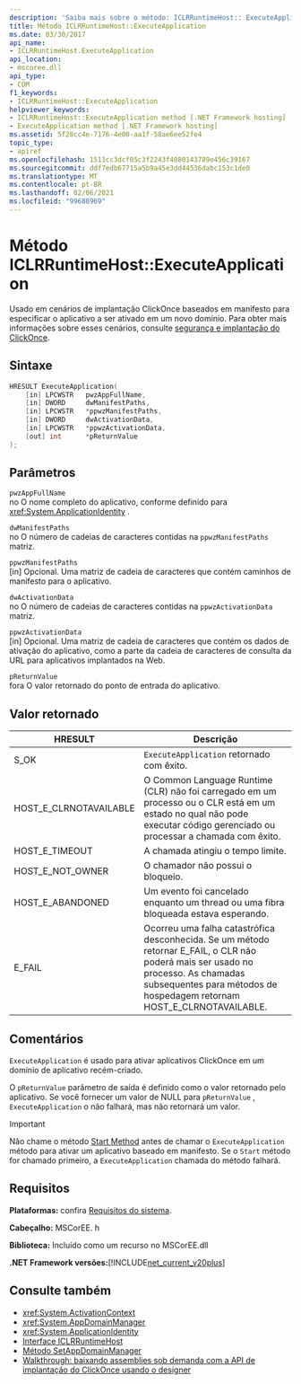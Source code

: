 ```yaml
---
description: 'Saiba mais sobre o método: ICLRRuntimeHost:: ExecuteApplication'
title: Método ICLRRuntimeHost::ExecuteApplication
ms.date: 03/30/2017
api_name:
- ICLRRuntimeHost.ExecuteApplication
api_location:
- mscoree.dll
api_type:
- COM
f1_keywords:
- ICLRRuntimeHost::ExecuteApplication
helpviewer_keywords:
- ICLRRuntimeHost::ExecuteApplication method [.NET Framework hosting]
- ExecuteApplication method [.NET Framework hosting]
ms.assetid: 5f28cc4e-7176-4e00-aa1f-58ae6ee52fe4
topic_type:
- apiref
ms.openlocfilehash: 1511cc3dcf05c3f2243f4080143789e456c39167
ms.sourcegitcommit: ddf7edb67715a5b9a45e3dd44536dabc153c1de0
ms.translationtype: MT
ms.contentlocale: pt-BR
ms.lasthandoff: 02/06/2021
ms.locfileid: "99688969"
---
```

# <a name="iclrruntimehostexecuteapplication-method"></a>Método ICLRRuntimeHost::ExecuteApplication

Usado em cenários de implantação ClickOnce baseados em manifesto para especificar o aplicativo a ser ativado em um novo domínio. Para obter mais informações sobre esses cenários, consulte [segurança e implantação do ClickOnce](/visualstudio/deployment/clickonce-security-and-deployment).  
  
## <a name="syntax"></a>Sintaxe  
  
```cpp  
HRESULT ExecuteApplication(  
    [in] LPCWSTR   pwzAppFullName,  
    [in] DWORD     dwManifestPaths,  
    [in] LPCWSTR   *ppwzManifestPaths,  
    [in] DWORD     dwActivationData,  
    [in] LPCWSTR   *ppwzActivationData,  
    [out] int      *pReturnValue  
);  
```  
  
## <a name="parameters"></a>Parâmetros  

 `pwzAppFullName`  
 no O nome completo do aplicativo, conforme definido para <xref:System.ApplicationIdentity> .  
  
 `dwManifestPaths`  
 no O número de cadeias de caracteres contidas na `ppwzManifestPaths` matriz.  
  
 `ppwzManifestPaths`  
 [in] Opcional. Uma matriz de cadeia de caracteres que contém caminhos de manifesto para o aplicativo.  
  
 `dwActivationData`  
 no O número de cadeias de caracteres contidas na `ppwzActivationData` matriz.  
  
 `ppwzActivationData`  
 [in] Opcional. Uma matriz de cadeia de caracteres que contém os dados de ativação do aplicativo, como a parte da cadeia de caracteres de consulta da URL para aplicativos implantados na Web.  
  
 `pReturnValue`  
 fora O valor retornado do ponto de entrada do aplicativo.  
  
## <a name="return-value"></a>Valor retornado  
  
|HRESULT|Descrição|  
|-------------|-----------------|  
|S_OK|`ExecuteApplication` retornado com êxito.|  
|HOST_E_CLRNOTAVAILABLE|O Common Language Runtime (CLR) não foi carregado em um processo ou o CLR está em um estado no qual não pode executar código gerenciado ou processar a chamada com êxito.|  
|HOST_E_TIMEOUT|A chamada atingiu o tempo limite.|  
|HOST_E_NOT_OWNER|O chamador não possui o bloqueio.|  
|HOST_E_ABANDONED|Um evento foi cancelado enquanto um thread ou uma fibra bloqueada estava esperando.|  
|E_FAIL|Ocorreu uma falha catastrófica desconhecida. Se um método retornar E_FAIL, o CLR não poderá mais ser usado no processo. As chamadas subsequentes para métodos de hospedagem retornam HOST_E_CLRNOTAVAILABLE.|  
  
## <a name="remarks"></a>Comentários  

 `ExecuteApplication` é usado para ativar aplicativos ClickOnce em um domínio de aplicativo recém-criado.  
  
 O `pReturnValue` parâmetro de saída é definido como o valor retornado pelo aplicativo. Se você fornecer um valor de NULL para `pReturnValue` , `ExecuteApplication` o não falhará, mas não retornará um valor.  
  
> [!IMPORTANT]
> Não chame o método [Start Method](iclrruntimehost-start-method.md) antes de chamar o `ExecuteApplication` método para ativar um aplicativo baseado em manifesto. Se o `Start` método for chamado primeiro, a `ExecuteApplication` chamada do método falhará.  
  
## <a name="requirements"></a>Requisitos  

 **Plataformas:** confira [Requisitos do sistema](../../get-started/system-requirements.md).  
  
 **Cabeçalho:** MSCorEE. h  
  
 **Biblioteca:** Incluído como um recurso no MSCorEE.dll  
  
 **.NET Framework versões:**[!INCLUDE[net_current_v20plus](../../../../includes/net-current-v20plus-md.md)]  
  
## <a name="see-also"></a>Consulte também

- <xref:System.ActivationContext>
- <xref:System.AppDomainManager>
- <xref:System.ApplicationIdentity>
- [Interface ICLRRuntimeHost](iclrruntimehost-interface.md)
- [Método SetAppDomainManager](ihostcontrol-setappdomainmanager-method.md)
- [Walkthrough: baixando assemblies sob demanda com a API de implantação do ClickOnce usando o designer](/visualstudio/deployment/walkthrough-downloading-assemblies-on-demand-with-the-clickonce-deployment-api-using-the-designer)
